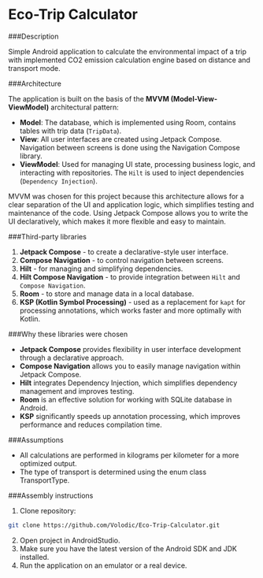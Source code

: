 # Eco-Trip Calculator

###Description

Simple Android application to calculate the environmental impact of a trip with implemented CO2 emission calculation engine based on distance and transport mode.

###Architecture

The application is built on the basis of the **MVVM (Model-View-ViewModel)** architectural pattern:

- **Model**: The database, which is implemented using Room, contains tables with trip data (`TripData`).
- **View**: All user interfaces are created using Jetpack Compose. Navigation between screens is done using the Navigation Compose library.
- **ViewModel**: Used for managing UI state, processing business logic, and interacting with repositories. The `Hilt` is used to inject dependencies (`Dependency Injection`).

MVVM was chosen for this project because this architecture allows for a clear separation of the UI and application logic, which simplifies testing and maintenance of the code. Using Jetpack Compose allows you to write the UI declaratively, which makes it more flexible and easy to maintain.

###Third-party libraries

1. **Jetpack Compose** - to create a declarative-style user interface.
2. **Compose Navigation** - to control navigation between screens.
3. **Hilt** - for managing and simplifying dependencies.
4. **Hilt Compose Navigation** - to provide integration between `Hilt` and `Compose Navigation`.
5. **Room** - to store and manage data in a local database.
6. **KSP (Kotlin Symbol Processing)** - used as a replacement for `kapt` for processing annotations, which works faster and more optimally with Kotlin.

###Why these libraries were chosen

- **Jetpack Compose** provides flexibility in user interface development through a declarative approach.
- **Compose Navigation** allows you to easily manage navigation within Jetpack Compose.
- **Hilt** integrates Dependency Injection, which simplifies dependency management and improves testing.
- **Room** is an effective solution for working with SQLite database in Android.
- **KSP** significantly speeds up annotation processing, which improves performance and reduces compilation time.

###Assumptions

- All calculations are performed in kilograms per kilometer for a more optimized output.
- The type of transport is determined using the enum class TransportType.

###Assembly instructions

1. Clone repository:
```bash
git clone https://github.com/Volodic/Eco-Trip-Calculator.git
```
2. Open project in AndroidStudio.
3. Make sure you have the latest version of the Android SDK and JDK installed.
4. Run the application on an emulator or a real device.
